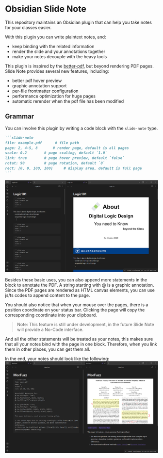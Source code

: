 # Obsidian Slide Note

This repository maintains an Obsidian plugin that can help you take notes for your classes easier.

With this plugin you can write plaintext notes, and:

- keep binding with the related information
- render the slide and your annotations together
- make your notes decouple with the heavy tools

This plugin is inspired by the [better-pdf](https://github.com/MSzturc/obsidian-better-pdf-plugin), but beyond rendering PDF pages.
Slide Note provides several new features, including:

- better pdf hover preview
- graphic annotation support
- per-file frontmatter configuration
- performance optimization for huge pages
- automatic rerender when the pdf file has been modified

## Grammar

You can involve this plugin by writing a code block with the `slide-note` type.

`````markdown
```slide-note
file: example.pdf      # file path 
page: 2, 4-5, 8       # render page, default is all pages
scale: 0.2        # page scaling, default `1.0`
link: true        # page hover preview, default `false`
rotat: 90         # page rotation, default `0`
rect: [0, 0, 100, 100]     # display area, default is full page
```
`````

![basic usage](doc/basic.png)

Besides these basic uses, you can also append more statements in the block to annotate the PDF.
A string starting with @ is a graphic annotation.
Since the PDF pages are rendered as HTML canvas elements, you can use js/ts codes to append content to the page.

You should also notice that when your mouse over the pages, there is a position coordinate on your status bar.
Clicking the page will copy the corresponding coordinate into your clipboard.

> Note: This feature is still under development, in the future Slide Note will provide a No-Code interface.

And all the other statements will be treated as your notes, this makes sure that all your notes bind with the page in one block.
Therefore, when you link them in other places, you can get them all.

In the end, your notes should look like the following:
![advance usage](doc/advance.png)
